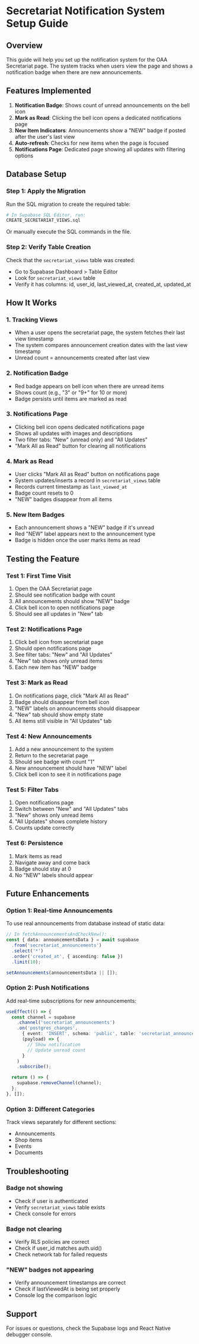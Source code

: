 # Secretariat Notification System Setup Guide

## Overview
This guide will help you set up the notification system for the OAA Secretariat page. The system tracks when users view the page and shows a notification badge when there are new announcements.

## Features Implemented
1. **Notification Badge**: Shows count of unread announcements on the bell icon
2. **Mark as Read**: Clicking the bell icon opens a dedicated notifications page
3. **New Item Indicators**: Announcements show a "NEW" badge if posted after the user's last view
4. **Auto-refresh**: Checks for new items when the page is focused
5. **Notifications Page**: Dedicated page showing all updates with filtering options

## Database Setup

### Step 1: Apply the Migration
Run the SQL migration to create the required table:

```bash
# In Supabase SQL Editor, run:
CREATE_SECRETARIAT_VIEWS.sql
```

Or manually execute the SQL commands in the file.

### Step 2: Verify Table Creation
Check that the `secretariat_views` table was created:
- Go to Supabase Dashboard > Table Editor
- Look for `secretariat_views` table
- Verify it has columns: id, user_id, last_viewed_at, created_at, updated_at

## How It Works

### 1. Tracking Views
- When a user opens the secretariat page, the system fetches their last view timestamp
- The system compares announcement creation dates with the last view timestamp
- Unread count = announcements created after last view

### 2. Notification Badge
- Red badge appears on bell icon when there are unread items
- Shows count (e.g., "3" or "9+" for 10 or more)
- Badge persists until items are marked as read

### 3. Notifications Page
- Clicking bell icon opens dedicated notifications page
- Shows all updates with images and descriptions
- Two filter tabs: "New" (unread only) and "All Updates"
- "Mark All as Read" button for clearing all notifications

### 4. Mark as Read
- User clicks "Mark All as Read" button on notifications page
- System updates/inserts a record in `secretariat_views` table
- Records current timestamp as `last_viewed_at`
- Badge count resets to 0
- "NEW" badges disappear from all items

### 5. New Item Badges
- Each announcement shows a "NEW" badge if it's unread
- Red "NEW" label appears next to the announcement type
- Badge is hidden once the user marks items as read

## Testing the Feature

### Test 1: First Time Visit
1. Open the OAA Secretariat page
2. Should see notification badge with count
3. All announcements should show "NEW" badge
4. Click bell icon to open notifications page
5. Should see all updates in "New" tab

### Test 2: Notifications Page
1. Click bell icon from secretariat page
2. Should open notifications page
3. See filter tabs: "New" and "All Updates"
4. "New" tab shows only unread items
5. Each new item has "NEW" badge

### Test 3: Mark as Read
1. On notifications page, click "Mark All as Read"
2. Badge should disappear from bell icon
3. "NEW" labels on announcements should disappear
4. "New" tab should show empty state
5. All items still visible in "All Updates" tab

### Test 4: New Announcements
1. Add a new announcement to the system
2. Return to the secretariat page
3. Should see badge with count "1"
4. New announcement should have "NEW" label
5. Click bell icon to see it in notifications page

### Test 5: Filter Tabs
1. Open notifications page
2. Switch between "New" and "All Updates" tabs
3. "New" shows only unread items
4. "All Updates" shows complete history
5. Counts update correctly

### Test 6: Persistence
1. Mark items as read
2. Navigate away and come back
3. Badge should stay at 0
4. No "NEW" labels should appear

## Future Enhancements

### Option 1: Real-time Announcements
To use real announcements from database instead of static data:

```typescript
// In fetchAnnouncementsAndCheckNew():
const { data: announcementsData } = await supabase
  .from('secretariat_announcements')
  .select('*')
  .order('created_at', { ascending: false })
  .limit(10);

setAnnouncements(announcementsData || []);
```

### Option 2: Push Notifications
Add real-time subscriptions for new announcements:

```typescript
useEffect(() => {
  const channel = supabase
    .channel('secretariat_announcements')
    .on('postgres_changes', 
      { event: 'INSERT', schema: 'public', table: 'secretariat_announcements' },
      (payload) => {
        // Show notification
        // Update unread count
      }
    )
    .subscribe();

  return () => {
    supabase.removeChannel(channel);
  };
}, []);
```

### Option 3: Different Categories
Track views separately for different sections:
- Announcements
- Shop items
- Events
- Documents

## Troubleshooting

### Badge not showing
- Check if user is authenticated
- Verify `secretariat_views` table exists
- Check console for errors

### Badge not clearing
- Verify RLS policies are correct
- Check if user_id matches auth.uid()
- Check network tab for failed requests

### "NEW" badges not appearing
- Verify announcement timestamps are correct
- Check if lastViewedAt is being set properly
- Console log the comparison logic

## Support
For issues or questions, check the Supabase logs and React Native debugger console.
